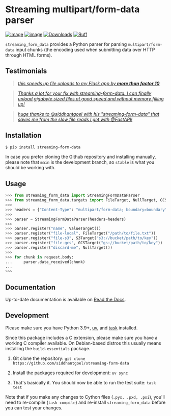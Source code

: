 # Streaming multipart/form-data parser

[![image](https://img.shields.io/pypi/v/streaming-form-data.svg)](https://pypi.python.org/pypi/streaming-form-data)
[![image](https://img.shields.io/pypi/pyversions/streaming-form-data.svg)](https://pypi.python.org/pypi/streaming-form-data)
[![Downloads](https://static.pepy.tech/badge/streaming-form-data)](https://pepy.tech/project/streaming-form-data)
[![Ruff](https://img.shields.io/endpoint?url=https://raw.githubusercontent.com/astral-sh/ruff/main/assets/badge/v2.json)](https://github.com/astral-sh/ruff)

`streaming_form_data` provides a Python parser for parsing `multipart/form-data`
input chunks (the encoding used when submitting data over HTTP through HTML
forms).

## Testimonials

> [_this speeds up file uploads to my Flask app by **more than factor 10**_](https://github.com/pallets/werkzeug/issues/875#issuecomment-429287766)

> [_Thanks a lot for your fix with streaming-form-data. I can finally upload gigabyte sized files at good speed and without memory filling up!_](https://github.com/pallets/werkzeug/issues/875#issuecomment-530020990)

> [_huge thanks to @siddhantgoel with his "streaming-form-data" that saves me from the slow file reads I get with @FastAPI!_](https://twitter.com/bebenzrr/status/1654952147132248064)

## Installation

```bash
$ pip install streaming-form-data
```

In case you prefer cloning the Github repository and installing manually, please
note that `main` is the development branch, so `stable` is what you should be
working with.

## Usage

```python
>>> from streaming_form_data import StreamingFormDataParser
>>> from streaming_form_data.targets import FileTarget, NullTarget, GCSTarget, S3Target, ValueTarget
>>>
>>> headers = {"Content-Type": "multipart/form-data; boundary=boundary"}
>>>
>>> parser = StreamingFormDataParser(headers=headers)
>>>
>>> parser.register("name", ValueTarget())
>>> parser.register("file-local", FileTarget("/path/to/file.txt"))
>>> parser.register("file-s3", S3Target("s3://bucket/path/to/key"))
>>> parser.register("file-gcs", GCSTarget("gs://bucket/path/to/key"))
>>> parser.register("discard-me", NullTarget())
>>>
>>> for chunk in request.body:
...     parser.data_received(chunk)
...
>>>
```

## Documentation

Up-to-date documentation is available on [Read the Docs].

## Development

Please make sure you have Python 3.9+, [uv], and [task] installed.

Since this package includes a C extension, please make sure you have a working C
compiler available. On Debian-based distros this usually means installing the
`build-essentials` package.

1. Git clone the repository:
   `git clone https://github.com/siddhantgoel/streaming-form-data`

2. Install the packages required for development: `uv sync`

4. That's basically it. You should now be able to run the test suite: `task test`

Note that if you make any changes to Cython files (`.pyx, .pxd, .pxi`), you'll need to
re-compile (`task compile`) and re-install `streaming_form_data` before you can test
your changes.

[Read the Docs]: https://streaming-form-data.readthedocs.io
[task]: https://taskfile.dev
[uv]: https://docs.astral.sh/uv/
